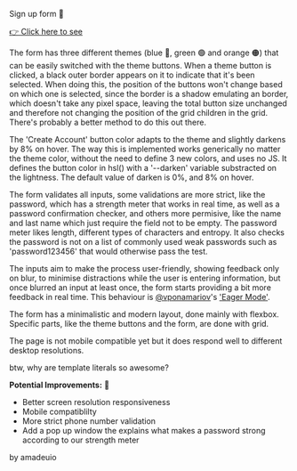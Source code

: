 Sign up form 📃

<a href='https://amadeuio.github.io/Sign-up-Form'>👉 Click here to see</a>

The form has three different themes (blue 🔵, green 🟢 and orange 🟠) that can be easily switched with the theme buttons. When a theme button is clicked, a black outer border appears on it to indicate that it's been selected. When doing this, the position of the buttons won't change based on which one is selected, since the border is a shadow emulating an border, which doesn't take any pixel space, leaving the total button size unchanged and therefore not changing the position of the grid children in the grid. There's probably a better method to do this out there.

The 'Create Account' button color adapts to the theme and slightly darkens by 8% on hover. The way this is implemented works generically no matter the theme color, without the need to define 3 new colors, and uses no JS. It defines the button color in hsl() with a '--darken' variable substracted on the lightness. The default value of darken is 0%, and 8% on hover.

The form validates all inputs, some validations are more strict, like the password, which has a strength meter that works in real time, as well as a password confirmation checker, and others more permisive, like the name and last name which just require the field not to be empty. The password meter likes length, different types of characters and entropy. It also checks the password is not on a list of commonly used weak passwords such as 'password123456' that would otherwise pass the test.

The inputs aim to make the process user-friendly, showing feedback only on blur, to minimise distractions while the user is entering information, but once blurred an input at least once, the form starts providing a bit more feedback in real time. This behaviour is <a href="https://twitter.com/vponamariov">@vponamariov</a>'s <a href="https://twitter.com/vponamariov/status/1380182211576664067">'Eager Mode'</a>.

The form has a minimalistic and modern layout, done mainly with flexbox. Specific parts, like the theme buttons and the form, are done with grid.

The page is not mobile compatible yet but it does respond well to different desktop resolutions.

btw, why are template literals so awesome?

<b>Potential Improvements:</b> 💪

- Better screen resolution responsiveness
- Mobile compatiblilty
- More strict phone number validation
- Add a pop up window the explains what makes a password strong according to our strength meter

by amadeuio
